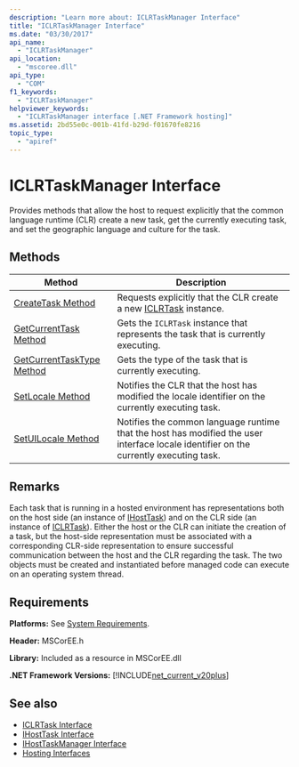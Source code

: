```yaml
---
description: "Learn more about: ICLRTaskManager Interface"
title: "ICLRTaskManager Interface"
ms.date: "03/30/2017"
api_name: 
  - "ICLRTaskManager"
api_location: 
  - "mscoree.dll"
api_type: 
  - "COM"
f1_keywords: 
  - "ICLRTaskManager"
helpviewer_keywords: 
  - "ICLRTaskManager interface [.NET Framework hosting]"
ms.assetid: 2bd55e0c-001b-41fd-b29d-f01670fe8216
topic_type: 
  - "apiref"
---
```

# ICLRTaskManager Interface

Provides methods that allow the host to request explicitly that the common language runtime (CLR) create a new task, get the currently executing task, and set the geographic language and culture for the task.  
  
## Methods  
  
|Method|Description|  
|------------|-----------------|  
|[CreateTask Method](iclrtaskmanager-createtask-method.md)|Requests explicitly that the CLR create a new [ICLRTask](iclrtask-interface.md) instance.|  
|[GetCurrentTask Method](iclrtaskmanager-getcurrenttask-method.md)|Gets the `ICLRTask` instance that represents the task that is currently executing.|  
|[GetCurrentTaskType Method](iclrtaskmanager-getcurrenttasktype-method.md)|Gets the type of the task that is currently executing.|  
|[SetLocale Method](iclrtaskmanager-setlocale-method.md)|Notifies the CLR that the host has modified the locale identifier on the currently executing task.|  
|[SetUILocale Method](iclrtaskmanager-setuilocale-method.md)|Notifies the common language runtime that the host has modified the user interface locale identifier on the currently executing task.|  
  
## Remarks  

 Each task that is running in a hosted environment has representations both on the host side (an instance of [IHostTask](ihosttask-interface.md)) and on the CLR side (an instance of [ICLRTask](iclrtask-interface.md)). Either the host or the CLR can initiate the creation of a task, but the host-side representation must be associated with a corresponding CLR-side representation to ensure successful communication between the host and the CLR regarding the task. The two objects must be created and instantiated before managed code can execute on an operating system thread.  
  
## Requirements  

 **Platforms:** See [System Requirements](../../../framework/get-started/system-requirements.md).  
  
 **Header:** MSCorEE.h  
  
 **Library:** Included as a resource in MSCorEE.dll  
  
 **.NET Framework Versions:** [!INCLUDE[net_current_v20plus](../../../../includes/net-current-v20plus-md.md)]  
  
## See also

- [ICLRTask Interface](iclrtask-interface.md)
- [IHostTask Interface](ihosttask-interface.md)
- [IHostTaskManager Interface](ihosttaskmanager-interface.md)
- [Hosting Interfaces](hosting-interfaces.md)
